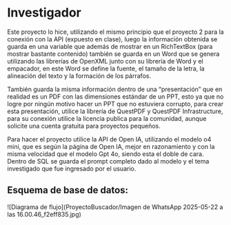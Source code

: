 #                                   Investigador
Este proyecto lo hice, utilizando el mismo principio que el proyecto 2 para la
conexión con la API (expuesto en clase), luego la información obtenida se guarda
en una variable que además de mostrar en un RichTextBox (para mostrar bastante
contenido) también se guarda en un Word que se genera utilizando las librerías de
OpenXML junto con su librería de Word y el empacador, en este Word se define la
fuente, el tamaño de la letra, la alineación del texto y la formación de los párrafos.

También guarda la misma información dentro de una “presentación” que en realidad
es un PDF con las dimensiones estándar de un PPT, esto ya que no logre por ningún
motivo hacer un PPT que no estuviera corrupto, para crear esta presentación, utilice
la librería de QuestPDF y QuestPDF Infrastructure, para su conexión utilice la
licencia publica para la comunidad, aunque solicite una cuenta gratuita para
proyectos pequeños.

Para hacer el proyecto utilice la API de Open IA, utilizando el modelo o4 mini, que
es según la página de Open IA, mejor en razonamiento y con la misma velocidad
que el modelo Gpt 4o, siendo esta el doble de cara.
Dentro de SQL se guarda el prompt completo dado al modelo y el tema investigado
que fue ingresado por el usuario.

## Esquema de base de datos:


![Diagrama de flujo](ProyectoBuscador/Imagen de WhatsApp 2025-05-22 a las 16.00.46_f2eff835.jpg) 
